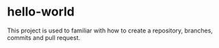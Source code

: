 # hello-world
This project is used to familiar with how to create a repository, branches, commits and pull request.
